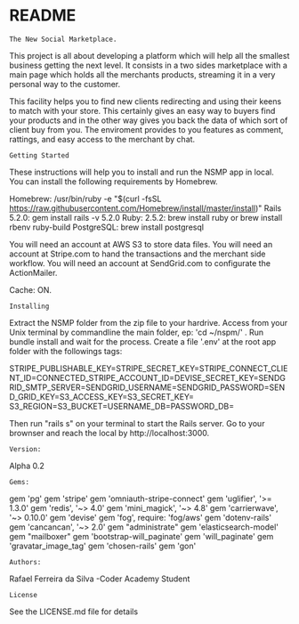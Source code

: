 # README


    
    The New Social Marketplace.

This project is all about developing a platform which will help all the smallest business getting the next level.
It consists in a two sides marketplace with a main page which holds all the merchants products, streaming it in a very personal way to the customer.

This facility helps you to find new clients redirecting and using their keens to match with your store. This certainly gives an easy way to buyers find your products and in the other way gives you back the data of which sort of client buy from you.
The enviroment provides to you features as comment, rattings, and easy access to the merchant by chat.
    
    Getting Started

These instructions will help you to install and run the NSMP app in local.
You can install the following requirements by Homebrew. 

Homebrew: /usr/bin/ruby -e "$(curl -fsSL https://raw.githubusercontent.com/Homebrew/install/master/install)"
Rails 5.2.0:  gem install rails -v 5.2.0
Ruby: 2.5.2:  brew install ruby or brew install rbenv ruby-build
PostgreSQL: brew install postgresql

You will need an account at AWS S3 to store data files.
You will need an account at Stripe.com to hand the transactions and the merchant side workflow.
You will need an account at SendGrid.com to configurate the ActionMailer.

Cache: ON.
		
    Installing	

Extract the NSMP folder from the zip file to your hardrive.
Access from your Unix terminal by commandline the main folder, ep: 'cd ~/nspm/' .
Run bundle install and wait for the process. 
Create a file '.env' at the root app folder with the followings tags:

STRIPE_PUBLISHABLE_KEY=STRIPE_SECRET_KEY=STRIPE_CONNECT_CLIENT_ID=CONNECTED_STRIPE_ACCOUNT_ID=DEVISE_SECRET_KEY=SENDGRID_SMTP_SERVER=SENDGRID_USERNAME=SENDGRID_PASSWORD=SEND_GRID_KEY=S3_ACCESS_KEY=S3_SECRET_KEY=	S3_REGION=S3_BUCKET=USERNAME_DB=PASSWORD_DB= 

Then run "rails s" on your terminal to start the Rails server.
Go to your brownser and reach the local by http://localhost:3000.


    Version:
Alpha 0.2

    Gems:

gem 'pg'
gem 'stripe'
gem 'omniauth-stripe-connect'
gem 'uglifier', '>= 1.3.0'
gem 'redis', '~> 4.0'
gem 'mini_magick', '~> 4.8'
gem 'carrierwave', '~> 0.10.0'
gem 'devise'
gem 'fog', require: 'fog/aws'
gem 'dotenv-rails'
gem 'cancancan', '~> 2.0'
gem "administrate"
gem 'elasticsearch-model'
gem "mailboxer"
gem 'bootstrap-will_paginate'
gem 'will_paginate'
gem 'gravatar_image_tag'
gem 'chosen-rails'
gem 'gon'

    
    Authors:

Rafael Ferreira da Silva -Coder Academy Student


    License
See the LICENSE.md file for details
